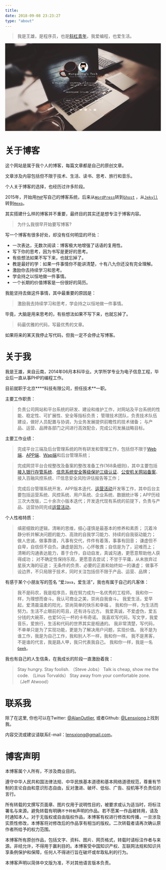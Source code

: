 ```yaml
---
title: 
date: 2018-09-08 23:23:27
type: "about"
---
```


>我是王雄，是程序员，也是[斜杠青年](https://wiki.mbalib.com/zh-tw/%E6%96%9C%E6%9D%A0%E9%9D%92%E5%B9%B4)，我爱编程，也爱生活。

![](https://raw.githubusercontent.com/LensXiong/hexo_blog/master/img/common/background-cover.jpeg)

# 关于博客

这个网站是属于我个人的博客，每篇文章都是自己的原创文章。

文章涉及内容包括但不限于技术、生活、读书、思考、旅行和音乐。

个人关于博客的选择，也经历过许多阶段。

2015年，开始用[`PHP`](http://php.net/)写自己的博客系统，后来从[`WordPress`](https://wordpress.org/)转到[`Ghost`](https://ghost.org/) ，从[`Jekyll`](https://jekyllrb.com/)转到[`Hexo`](https://hexo.io/)。

其实搭建什么样的博客并不重要，最终目的其实还是想专注于博客内容。

> 为什么我很早开始要写博客?

写一个博客有很多好处，却没有任何明显的坏处：

* 一次表达，无数次阅读：博客极大地增强了话语的复用性。
* 写下你的思考，因为书写是更好的思考。
* 有些想法如果不写下来，也就忘掉了。
* 教是最好的学：如果一件事情你不能讲清楚，十有八九你还没有完全理解。
* 激励你去持续学习和思考。
*  学会持之以恒地做一件事情。
* 一个长期的价值博客是一份很好的简历。

我能坚持去做这件事情，其中最重要的原因是：

> 激励我去持续学习和思考，学会持之以恒地做一件事情。

毕竟，大脑是用来思考的，有些想法如果不写下来，也就忘掉了。

> 码最优雅的代码，写最优秀的文章。

如果将来的某天我停止写代码，但我一定不会停止写博客。

# 关于我

我是王雄，来自云南，2014年06月本科毕业。大学所学专业为电子信息工程，毕业后一直从事PHP的编程工作。

目前就职于北京****科技有限公司，担任技术\*\*一职。

主要工作职责：

> 负责公司网站和平台系统的研发、建设和维护工作，对网站及平台系统的性能、稳定性、可扩展性、安全等指标负责；
> 管理技术团队，负责技术队伍建设，做好人员配置与协调，为业务发展提供前瞻性的技术储备； 
> 与产品、运营、品牌各部门之间进行高效配合，完成公司发展战略目标。

主要工作业绩：

> 完成平台三端及后台管理系统的所有研发和管理工作，包括但不限于[Web端](https://www.imtou.com/)、[APP端](https://itunes.apple.com/cn/app/id1192214049)、[Wap端](https://m.imtou.com/)和后台管理系统；

> 完成网贷平台合规整改及备案的整改准备工作(168条细则)，其中主要包括[接入银行存管系统](https://www.imtou.com/reveal/putonrecord/index.html)、[信息系统安全等级保护三级认证](https://www.imtou.com/reveal/putonrecord/index.html)、[公安机关网站备案](http://www.beian.gov.cn/portal/registerSystemInfo?recordcode=11010502035111)、接入百融风控系统、IT信息安全风险评估报告等工作；

> 完成后台管理系统开发、APP版本迭代、[运营活动](https://m.imtou.com/activity/center/index/index.html)开发等工作，其中后台主要包括运营系统、风控系统、用户系统、企业系统、数据统计等；APP历经三次大改版，二十余次小版本迭代；开发迭代现有系统的前提下，负责与产品、运营协同完成[运营活动](https://m.imtou.com/activity/center/index/index.html)。

个人性格特质：

> 缜密细致的逻辑，清晰的思维，细心谨慎是最基本的修养和素质；
> 沉着冷静分析并解决问题的能力、高效的自我学习能力、持续的自我驱动能力；
> 做人忠诚，做事靠谱，凡事有交代，件件有着落，事事有回音；
> 谦虚但不自卑，自信但不自负。谦虚是因为，心怀敬畏；自信是为了，迎难而上；
> 清晰的沟通表达能力，善于合作，自动自发，真诚沟通，更愿意帮助他人获得成功；
> 对不确定性保持乐观，更愿意去尝试；不甘于平庸，从未放弃过星辰大海的征途；
> 无条件的负责、必要的正直和始终如一的谦虚；
> 做事不设边界，不只局限于技术，同时关注包括但不限于产品、运营、品牌；

有感于某个小朋友写的签名 “爱`Java`，爱生活”，我也有属于自己的凡客体：

> 我不是码农，我是程序员，我在努力成为一名优秀的工程师。
> 我和你一样，为理想而奋斗。我认可商业之美，崇尚自我奋斗。
> 我爱生活，爱早起，爱清晨温柔的阳光，崇尚简单的快乐和幸福 。
> 我和你一样，为生活而努力。生活不止眼前的苟且，还有诗与远方。
> 我爱真诚，不爱虚伪，爱五分钱的大碗茶，也爱50元一杯的卡布奇诺。
> 我喜欢写代码，写文字，我爱音乐，爱旅行，生活和代码的世界其实是相通的。
> 我非常清楚，写代码，不单单只是为了实现功能，更是为了解决用户问题，实现价值。
> 我不是为谁工作，我是为自己工作，我和别人不一样，我和你一样。
> 我不是黑客，不是谁的代言，我是路人甲，我只代表我自己。
> 我和你一样，我是一名[`Geek`](https://www.geek.com/)。

我也有自己的人生信条，在我成长的阶段一直激励着我：

> Stay hungry. Stay foolish. （Steve Jobs）
> Talk is cheap, show me the code. （Linus Torvalds）
> Stay away from your comfortable zone. （Jeff Atwood）

# 联系我
除了在这里, 你也可以在Twitter: [@AlanOutlier](https://twitter.com/AlanOutlier), 或者Github: [@Lensxiong](https://github.com/LensXiong)上找到我。

内容交流或建议请联系E-mail：lensxiong@gmail.com。

# 博客声明

本博客属个人所有，不涉及商业目的。

遵守中华人民共和国法律法规、中华民族基本道德和基本网络道德规范，尊重有节制的言论自由和意识形态自由，反对激进、破坏、低俗、广告、投机等不负责任的言行。

所有转载的文撰写页面章、图片仅用于说明性目的，被要求或认为适当时，将标注署名与来源。避免转载有明确`不予转载`声明的作品。若不愿某一作品被转用，请及时通知本人。对于无版权或自由版权作品，本博客有权进行修改和传播，一旦涉及实质性修改，本博客将对修改后的作品享有相当的版权。二次转载者请再次确认原作者所给予的权力范围。

本博客所有原创作品，包括文字、资料、图片、网页格式，转载时请标注作者与来源。非经允许，不得用于赢利目的。本博客受中国知识产权、互联网法规和知识共享条例保护和保障，任何人不得进行旨在破坏或牟取私利的行为。

本博客声明以简体中文版为准，不对其他语言版本负责。

